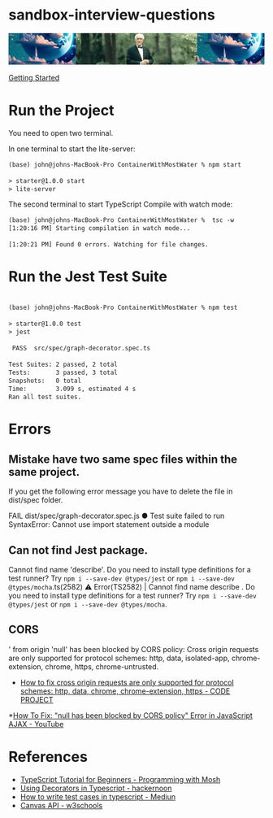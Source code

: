 # sandbox-interview-questions

<img src="https://github.com/churchofscyence/resources/blob/main/banners/banner-thomas-edison.png" alt="Thomas Edison">

<a href="https://churchofscyence.github.io/sandbox-dynamic-programming/">Getting Started</a>

# Run the Project

You need to open two terminal.

In one terminal to start the lite-server:
```
(base) john@johns-MacBook-Pro ContainerWithMostWater % npm start

> starter@1.0.0 start
> lite-server
```

The second terminal to start TypeScript Compile with watch mode:

```
(base) john@johns-MacBook-Pro ContainerWithMostWater %  tsc -w
[1:20:16 PM] Starting compilation in watch mode...

[1:20:21 PM] Found 0 errors. Watching for file changes.

```


# Run the Jest Test Suite

```

(base) john@johns-MacBook-Pro ContainerWithMostWater % npm test

> starter@1.0.0 test
> jest

 PASS  src/spec/graph-decorator.spec.ts

Test Suites: 2 passed, 2 total
Tests:       3 passed, 3 total
Snapshots:   0 total
Time:        3.099 s, estimated 4 s
Ran all test suites.

```

# Errors

## Mistake have two same spec files within the same project.
If you get the following error message you have to delete the file in dist/spec folder. 

 FAIL  dist/spec/graph-decorator.spec.js
  ● Test suite failed to run
SyntaxError: Cannot use import statement outside a module

## Can not find Jest package.
Cannot find name 'describe'. Do you need to install type definitions for a test runner? Try `npm i --save-dev @types/jest` or `npm i --save-dev @types/mocha`.ts(2582)
⚠ Error(TS2582)  | 
Cannot find name describe . Do you need to install type definitions for a test runner? Try `npm i --save-dev @types/jest` or `npm i --save-dev @types/mocha`.

## CORS

' from origin 'null' has been blocked by CORS policy: Cross origin requests are only supported for protocol schemes: http, data, isolated-app, chrome-extension, chrome, https, chrome-untrusted.

* [How to fix cross origin requests are only supported for protocol schemes: http, data, chrome, chrome-extension, https - CODE PROJECT](https://www.codeproject.com/Questions/1195078/How-to-fix-cross-origin-requests-are-only-supporte)

*[How To Fix: "null has been blocked by CORS policy" Error in JavaScript AJAX - YouTube](https://www.youtube.com/watch?v=nx8E5BF0XuE)


# References
* [TypeScript Tutorial for Beginners - Programming with Mosh](https://www.youtube.com/watch?v=d56mG7DezGs)
* [Using Decorators in Typescript - hackernoon](https://hackernoon.com/using-decorators-in-typescript)
* [How to write test cases in typescript - Mediun](https://bootcamp.uxdesign.cc/how-to-write-test-cases-in-typescript-fa7a263b7833)     
* [Canvas API - w3schools](https://www.w3schools.com/jsref/api_canvas.asp)          
